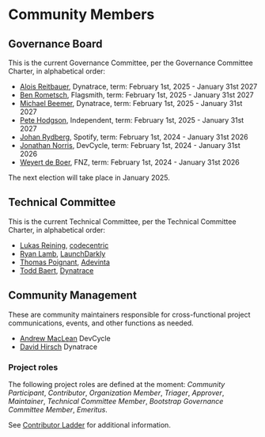 # Community Members

## Governance Board

This is the current Governance Committee, per the Governance Committee Charter, in alphabetical order:

- [Alois Reitbauer](https://github.com/aloisreitbauer), Dynatrace, term: February 1st, 2025 - January 31st 2027
- [Ben Rometsch](https://github.com/dabeeeenster), Flagsmith, term: February 1st, 2025 - January 31st 2027
- [Michael Beemer](https://github.com/beeme1mr), Dynatrace, term: February 1st, 2025 - January 31st 2027
- [Pete Hodgson](https://github.com/moredip), Independent, term: February 1st, 2025 - January 31st 2027
- [Johan Rydberg](https://github.com/jrydberg), Spotify, term: February 1st, 2024 - January 31st 2026
- [Jonathan Norris](https://github.com/jonathannorris), DevCycle, term: February 1st, 2024 - January 31st 2026
- [Weyert de Boer](https://github.com/weyert), FNZ, term: February 1st, 2024 - January 31st 2026

The next election will take place in January 2025.

## Technical Committee

This is the current Technical Committee, per the Technical Committee Charter, in alphabetical order:

- [Lukas Reining](https://github.com/lukas-reining), [codecentric](https://www.codecentric.de/)
- [Ryan Lamb](https://github.com/kinyoklion), [LaunchDarkly](https://github.com/launchdarkly)
- [Thomas Poignant](https://github.com/thomaspoignant), [Adevinta](https://github.com/adevinta)
- [Todd Baert](https://github.com/toddbaert), [Dynatrace](https://github.com/Dynatrace)

## Community Management

These are community maintainers responsible for cross-functional project communications, events, and other functions as needed.

- [Andrew MacLean](https://github.com/andrewdmaclean) DevCycle
- [David Hirsch](https://github.com/DavidPHirsch) Dynatrace

### Project roles

The following project roles are defined at the moment:
_Community Participant_,
_Contributor_,
_Organization Member_,
_Triager_,
_Approver_,
_Maintainer_,
_Technical Committee Member_,
_Bootstrap Governance Committee Member_,
_Emeritus_.

See [Contributor Ladder](./CONTRIBUTOR_LADDER.md) for additional information.
